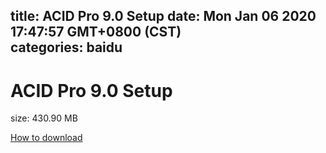 
title: ACID Pro 9.0 Setup
date: Mon Jan 06 2020 17:47:57 GMT+0800 (CST)    
categories: baidu
---

# ACID Pro 9.0 Setup
size: 430.90 MB
 
 

[How to download](https://bpcam.bemobtrk.com/go/2ceec3aa-1ca2-46d6-b9ff-aaa5c184517c?jno=3663)